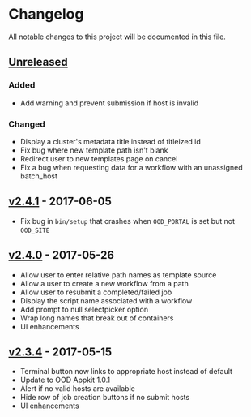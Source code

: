 # Changelog
All notable changes to this project will be documented in this file.

## [Unreleased]

### Added

- Add warning and prevent submission if host is invalid

### Changed

- Display a cluster's metadata title instead of titleized id
- Fix bug where new template path isn't blank
- Redirect user to new templates page on cancel
- Fix a bug when requesting data for a workflow with an unassigned batch_host

## [v2.4.1] - 2017-06-05

- Fix bug in `bin/setup` that crashes when `OOD_PORTAL` is set but not
  `OOD_SITE`

## [v2.4.0] - 2017-05-26

- Allow user to enter relative path names as template source
- Allow a user to create a new workflow from a path
- Allow user to resubmit a completed/failed job
- Display the script name associated with a workflow
- Add prompt to null selectpicker option
- Wrap long names that break out of containers
- UI enhancements

## [v2.3.4] - 2017-05-15

- Terminal button now links to appropriate host instead of default
- Update to OOD Appkit 1.0.1
- Alert if no valid hosts are available
- Hide row of job creation buttons if no submit hosts
- UI enhancements


[Unreleased]: https://github.com/OSC/ood-myjobs/compare/v2.4.1...HEAD
[v2.4.1]: https://github.com/OSC/ood-myjobs/compare/v2.4.0...v2.4.1
[v2.4.0]: https://github.com/OSC/ood-myjobs/compare/v2.3.4...v2.4.0
[v2.3.4]: https://github.com/OSC/ood-myjobs/compare/v1.0.0...v2.3.4
